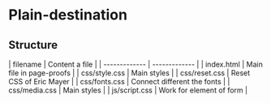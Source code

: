 <h1><b>Plain-destination</b></h1>
<h2>Structure</h2>
| filename  | Content a file |
| ------------- | ------------- |
| index.html  | Main file in page-proofs  |
| css/style.css  | Main styles  |
| css/reset.css  | Reset CSS of Eric Mayer |
| css/fonts.css  | Connect different the fonts |
| css/media.css  | Main styles  |
| js/script.css  | Work for element of form |
